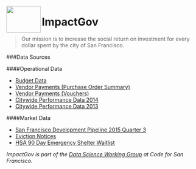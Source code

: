 <a href="url"><img src="https://github.com/catherinemzhang/SF_brigade_impact_gov/blob/master/OrangeGov.png" align="left" height="70" width="90" ></a>

# ImpactGov
> Our mission is to increase the social return on investment for every dollar spent by the city of San Francisco.

###Data Sources

####Operational Data
* [Budget Data](https://data.sfgov.org/City-Management-and-Ethics/Budget/xdgd-c79v )
* [Vendor Payments (Purchase Order Summary)](https://data.sfgov.org/City-Management-and-Ethics/Vendor-Payments-Purchase-Order-Summary-/p5r5-fd7g)
* [Vendor Payments (Vouchers)](https://data.sfgov.org/City-Management-and-Ethics/Vendor-Payments-Vouchers-/n9pm-xkyq)
* [Citywide Performance Data 2014](https://data.sfgov.org/City-Management-and-Ethics/Citywide-Performance-Measurement-Annual-Report-FY1/6h77-suve)
* [Citywide Performance Data 2013](https://data.sfgov.org/City-Management-and-Ethics/Citywide-Performance-Measurement-Annual-Report-FY1/5x94-tptc)

####Market Data
* [San Francisco Development Pipeline 2015 Quarter 3](https://data.sfgov.org/Housing-and-Buildings/San-Francisco-Development-Pipeline-2015-Quarter-3/apz9-dh7k)
* [Eviction Notices](https://data.sfgov.org/Housing-and-Buildings/Eviction-Notices/5cei-gny5)
* [HSA 90 Day Emergency Shelter Waitlist](https://data.sfgov.org/Health-and-Social-Services/HSA-90-day-emergency-shelter-waitlist/w4sk-nq57)

*ImpactGov is part of the [Data Science Working Group](https://github.com/judecalvillo/Data-Science_Working-Group) at Code for San Francisco.*
